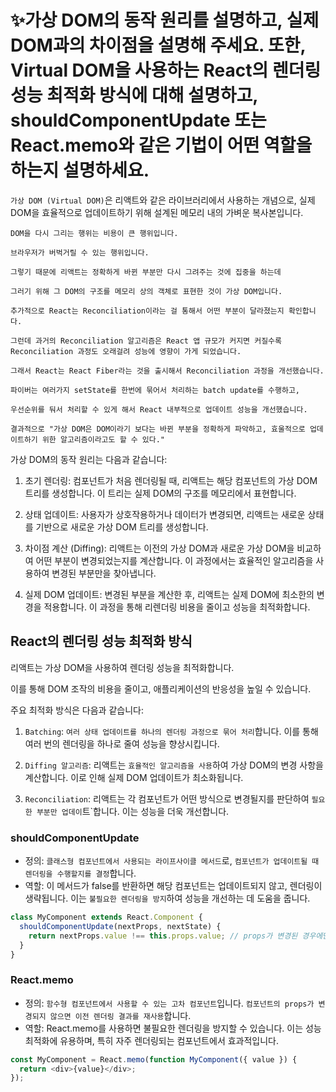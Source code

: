 # ✨가상 DOM의 동작 원리를 설명하고, 실제 DOM과의 차이점을 설명해 주세요. 또한, Virtual DOM을 사용하는 React의 렌더링 성능 최적화 방식에 대해 설명하고, shouldComponentUpdate 또는 React.memo와 같은 기법이 어떤 역할을 하는지 설명하세요.

`가상 DOM (Virtual DOM)`은 리액트와 같은 라이브러리에서 사용하는 개념으로, 실제 DOM을 효율적으로 업데이트하기 위해 설계된 메모리 내의 가벼운 복사본입니다.

```
DOM을 다시 그리는 행위는 비용이 큰 행위입니다.

브라우저가 버벅거릴 수 있는 행위입니다.

그렇기 때문에 리액트는 정확하게 바뀐 부분만 다시 그려주는 것에 집중을 하는데

그러기 위해 그 DOM의 구조를 메모리 상의 객체로 표현한 것이 가상 DOM입니다.

추가적으로 React는 Reconciliation이라는 걸 통해서 어떤 부분이 달라졌는지 확인합니다.

그런데 과거의 Reconciliation 알고리즘은 React 앱 규모가 커지면 커질수록 Reconciliation 과정도 오래걸려 성능에 영향이 가게 되었습니다.

그래서 React는 React Fiber라는 것을 출시해서 Reconciliation 과정을 개선했습니다.

파이버는 여러가지 setState를 한번에 묶어서 처리하는 batch update를 수행하고,

우선순위를 둬서 처리할 수 있게 해서 React 내부적으로 업데이트 성능을 개선했습니다.

결과적으로 "가상 DOM은 DOM이라기 보다는 바뀐 부분을 정확하게 파악하고, 효울적으로 업데이트하기 위한 알고리즘이라고도 할 수 있다."

```

가상 DOM의 동작 원리는 다음과 같습니다:

1. 초기 렌더링: 컴포넌트가 처음 렌더링될 때, 리액트는 해당 컴포넌트의 가상 DOM 트리를 생성합니다. 이 트리는 실제 DOM의 구조를 메모리에서 표현합니다.

2. 상태 업데이트: 사용자가 상호작용하거나 데이터가 변경되면, 리액트는 새로운 상태를 기반으로 새로운 가상 DOM 트리를 생성합니다.

3. 차이점 계산 (Diffing): 리액트는 이전의 가상 DOM과 새로운 가상 DOM을 비교하여 어떤 부분이 변경되었는지를 계산합니다. 이 과정에서는 효율적인 알고리즘을 사용하여 변경된 부분만을 찾아냅니다.

4. 실제 DOM 업데이트: 변경된 부분을 계산한 후, 리액트는 실제 DOM에 최소한의 변경을 적용합니다. 이 과정을 통해 리렌더링 비용을 줄이고 성능을 최적화합니다.

## React의 렌더링 성능 최적화 방식

리액트는 가상 DOM을 사용하여 렌더링 성능을 최적화합니다.

이를 통해 DOM 조작의 비용을 줄이고, 애플리케이션의 반응성을 높일 수 있습니다.

주요 최적화 방식은 다음과 같습니다:

1. `Batching`: `여러 상태 업데이트를 하나의 렌더링 과정으로 묶어 처리`합니다. 이를 통해 여러 번의 렌더링을 하나로 줄여 성능을 향상시킵니다.

2. `Diffing 알고리즘`: 리액트는 `효율적인 알고리즘을 사용`하여 가상 DOM의 변경 사항을 계산합니다. 이로 인해 실제 DOM 업데이트가 최소화됩니다.

3. `Reconciliation`: 리액트는 각 컴포넌트가 어떤 방식으로 변경될지를 판단하여 `필요한 부분만 업데이`트`합니다. 이는 성능을 더욱 개선합니다.

### shouldComponentUpdate

- 정의: `클래스형 컴포넌트에서 사용되는 라이프사이클 메서드`로, `컴포넌트가 업데이트될 때 렌더링을 수행할지를 결정`합니다.
- 역할: 이 메서드가 false를 반환하면 해당 컴포넌트는 업데이트되지 않고, 렌더링이 생략됩니다. 이는 `불필요한 렌더링을 방지`하여 성능을 개선하는 데 도움을 줍니다.

```javascript
class MyComponent extends React.Component {
  shouldComponentUpdate(nextProps, nextState) {
    return nextProps.value !== this.props.value; // props가 변경된 경우에만 업데이트
  }
}
```

### React.memo

- 정의: `함수형 컴포넌트에서 사용할 수 있는 고차 컴포넌트`입니다. `컴포넌트의 props가 변경되지 않으면 이전 렌더링 결과를 재사용`합니다.
- 역할: React.memo를 사용하면 불필요한 렌더링을 방지할 수 있습니다. 이는 성능 최적화에 유용하며, 특히 자주 렌더링되는 컴포넌트에서 효과적입니다.

```javascript
const MyComponent = React.memo(function MyComponent({ value }) {
  return <div>{value}</div>;
});
```
